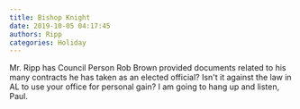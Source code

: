 ```yaml
---
title: Bishop Knight
date: 2019-10-05 04:17:45
authors: Ripp
categories: Holiday
---
```


 Mr. Ripp has Council Person Rob Brown provided documents related to his many contracts he has taken as an elected official? Isn't it against the law in AL to use your office for personal gain? I am going to hang up and listen, Paul.